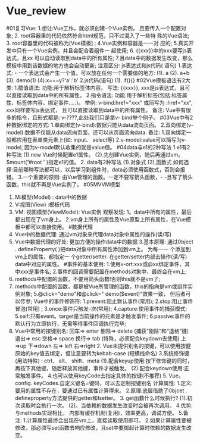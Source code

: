 # Vue_review
#01复习Vue:
   1.想让:Vue工作，就必须创建-个Vue实例， 且要传入一个配置对 象;
   2. root容器里的代码依然符合html规范，只不过混入了一些特 殊的Vue语法;
   3. root容器里的代码被称为[Vue模板] ;
   4.Vue实例和容器是一一对 应的;
   5.真实开发中只有一个Vue实例，并且会配合着组件一 起使用;
   6. {{xxx}}中的xxx要写js表达式，且xx 可以自动读取到data中的所有属性;
   7.且data中的数据发生改变，那么模板中用到该数据的地方也会自动更新;
   注意区分: js表达式和js代码( 语句)
1.表达式: - 一个表达式会产生一个值，可以放在任何一个需要值的地方:
  (1). a
  (2). a+b
  (3). demo(1)
  (4).x===y?'a':'b'
2.js代码(语句)
  (1). if(){}
#02Vue模板语法有2大类:
  1.插值语法:
    功能:用于解析标签体内容。
    写法: {{xxx}}, xxx是js表达式，且可以直接读取到data中的所有属性。
  2.指令语法:
    功能:用于解析标签(包括:标签属性、标签体内容、绑定事件.....)。
    举例: v-bind:href="xxx" 或简写为 :href="xx", xxx同样要写js表达式，
    且可以直接读取到data中的所有属性。
    备注: Vue中有很多的指令，且形式都是: v-????,此处我们只是拿v- bind举个例子。
#03Vue中有2种数据绑定的方式:
  1.单向绑定(v-bind):数据只能从data流向页面。
  2.双向绑定(v-model):数据不仅能从data流向页面，还可以从页面流向data.
备注:
  1.双向绑定一般都应用在表单类元素上(如: input、 select等)
  2.v-model:value可以简写为v-model, 因为v-model默认收集的就是value值。
#04data与e1的2种写法
  1.e1有2种写法
    (1).new Vue时候配置e1属性。
    (2).先创建Vue实例，随后再通过vm。$mount(”#root ' )指定e1的值。
  2. data有2种写法
    (1).对象式
    (2),函数式
    如何选择:目前哪种写法都可以，以后学习到组件时，data必须使用函数式，否则会报错。
3.一个重要的原则:
  由Vue管理的函数。一定不要写箭头函数，- -旦写了箭头函数，this就不再是Vue实例了。
#05MVVM模型
  1. M:模型(Model) : data中的数据
  2. V:视图(View) :模板代码
  3. VM: 视图模型(ViewModel): Vue实例
观察发现:
  1。data中所有的属性，最后都出现在了vm身上。
  2.vm身上所有的属性及Vue原型上所有属性，在Vue模板中都可以直接使用。
#数据代理  
  1. Vue中的数据代理:
    通过vm对象来代理data对象中属性的操作(读/写)
  2. Vue中数据代理的好处:
    更加方便的操作data中的数据
  3.基本原理:
    通过0bject . defineProperty( )把data对象中所有属性添加到vm上。
    为每一一 个添加到vm上的属性，都指定一 个getter/setter.
    在getter/setter内部去操作(读/写) data中对应的属性。
#事件的基本使用:
  1.使用v-ort:xxx或@xx绑定事件，其中xxx是事件名;
  2.事件的回调需要配置在methods对象中，最终会在vm上;
  3. methods中配置的函数，不要用简头函数!否则this就不是vm了;
  4. methods中配置的函数，都是被Vue所管理的函数，this的指向是vm或组件实例对象;
  5.@click="demo"和@click=" demo($event)"效果一致， 但后者可以传参;
  Vue中的事件修饰符:
    1.prevent:阻止默认事件(常用);
    2.stop:阻止事件冒泡(常用) ;
    3.once:事件只触发-次(常用);
    4.capture:使用事件的捕获模式;
    5.self:只有event。target是当前操作的元素是才触发事件;
    6.passive:事件的默认行为立即执行，无需等待事件回调执行完毕;
  1. Vue中常用的按键别名:
      回车=> enter
      删除=> delete (捕获“刚除”和“退格”键)
      退出=> esc
      空格=> space 
      换行=> tab (特殊，必须配合keydown去使用)
      上=>up
      下=>down
      左=> left
      右=>right
    2. Vue未提供别名的按键，可以使用按健原始的key值去绑定，但注意要转为kebab-case (短横线命名)
    3.系统修饰键(用法特殊) : ctrl、 alt、 shift、meta
      (1).配合keyup使用:按下修饰键的同时，再按下其他键，随后释放其他键，事件才被触发。
      (2).配合keydown使用:正常触发事件。
    4.也可以使用keyCode去指定具体的按键(不推荐)
    5. Vue。config. keyCodes.自定义键名=键码，可以去定制按键别名
  计算属性:
    1.定义:要用的属性不存在，要通过已有属性计算得来。
    2.原理:底层借助了0bjcet . defineproperty方法提供的getter和Isetter。
    3. get函数什么时候执行?
      (1).初次读取时会执行一次。
      (2)。当依赖的数据发生改变时会被再次调用。
    4.优势:与methods实现相比， 内部有缓存机制(复用)，效率更高，调试方便。
    5.备注:
      1.计算属性最终会出现在vm上，直接读取使用即可。
      2.如果计算属性要被修改，那必须写set函数去响应修改，且set中要御起计算时依赖的数据发生改变。
